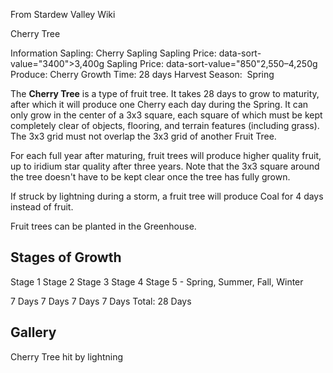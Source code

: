 From Stardew Valley Wiki

Cherry Tree

Information Sapling: Cherry Sapling Sapling Price: data-sort-value="3400"&gt;3,400g Sapling Price: data-sort-value="850"2,550–4,250g Produce: Cherry Growth Time: 28 days Harvest Season:  Spring

The **Cherry Tree** is a type of fruit tree. It takes 28 days to grow to maturity, after which it will produce one Cherry each day during the Spring. It can only grow in the center of a 3x3 square, each square of which must be kept completely clear of objects, flooring, and terrain features (including grass). The 3x3 grid must not overlap the 3x3 grid of another Fruit Tree.

For each full year after maturing, fruit trees will produce higher quality fruit, up to iridium star quality after three years. Note that the 3x3 square around the tree doesn't have to be kept clear once the tree has fully grown.

If struck by lightning during a storm, a fruit tree will produce Coal for 4 days instead of fruit.

Fruit trees can be planted in the Greenhouse.

## Stages of Growth

Stage 1 Stage 2 Stage 3 Stage 4 Stage 5 - Spring, Summer, Fall, Winter

7 Days 7 Days 7 Days 7 Days Total: 28 Days

## Gallery

Cherry Tree hit by lightning